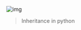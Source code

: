 ![img](https://assets.imaginablefutures.com/media/images/ALX_Logo.max-200x150.png)

> Inheritance in python

